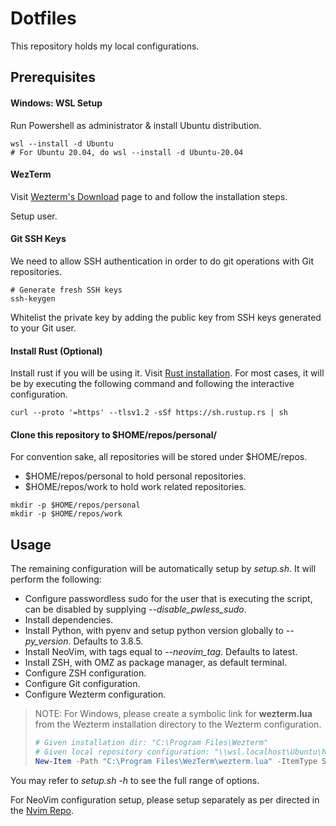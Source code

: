 # Dotfiles

This repository holds my local configurations.

## Prerequisites

#### Windows: WSL Setup 

Run Powershell as administrator & install Ubuntu distribution.

```shell
wsl --install -d Ubuntu
# For Ubuntu 20.04, do wsl --install -d Ubuntu-20.04
```

#### WezTerm

Visit [Wezterm's Download](https://wezfurlong.org/wezterm/installation.html) page to and follow the installation steps.

Setup user.

#### Git SSH Keys

We need to allow SSH authentication in order to do git operations with Git repositories.

```shell
# Generate fresh SSH keys
ssh-keygen
```

Whitelist the private key by adding the public key from SSH keys generated to your Git user.

#### Install Rust (Optional)

Install rust if you will be using it. Visit [Rust installation](https://www.rust-lang.org/tools/install). For most cases, it will be by executing the following command and following the interactive configuration.

```shell
curl --proto '=https' --tlsv1.2 -sSf https://sh.rustup.rs | sh
```

#### Clone this repository to $HOME/repos/personal/

For convention sake, all repositories will be stored under $HOME/repos.

- $HOME/repos/personal to hold personal repositories.
- $HOME/repos/work to hold work related repositories.

```shell
mkdir -p $HOME/repos/personal 
mkdir -p $HOME/repos/work 
```

## Usage

The remaining configuration will be automatically setup by *setup.sh*. It will perform the following:

- Configure passwordless sudo for the user that is executing the script, can be disabled by supplying *--disable_pwless_sudo*.
- Install dependencies.
- Install Python, with pyenv and setup python version globally to *--py_version*. Defaults to 3.8.5.
- Install NeoVim, with tags equal to *--neovim_tag*. Defaults to latest.
- Install ZSH, with OMZ as package manager, as default terminal.
- Configure ZSH configuration.
- Configure Git configuration.
- Configure Wezterm configuration.

> NOTE: For Windows, please create a symbolic link for **wezterm.lua** from the Wezterm installation directory to the Wezterm configuration.
> ```Powershell
> # Given installation dir: "C:\Program Files\Wezterm"
> # Given local repository configuration: "\\wsl.localhost\Ubuntu\home\anthonyhalim\repos\personal\dotfiles"
> New-Item -Path "C:\Program Files\WezTerm\wezterm.lua" -ItemType SymbolicLink -Value "\\wsl.localhost\Ubuntu\home\anthonyhalim\repos\personal\dotfiles\wezterm\wezterm-wsl.lua"
> ```

You may refer to *setup.sh -h* to see the full range of options.

For NeoVim configuration setup, please setup separately as per directed in the [Nvim Repo](https://github.com/anthony-halim/nvim).
